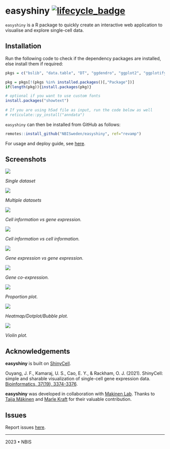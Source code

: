 # easyshiny [![lifecycle_badge](https://lifecycle.r-lib.org/articles/figures/lifecycle-experimental.svg)](https://lifecycle.r-lib.org/articles/stages.html#experimental)

`easyshiny` is a R package to quickly create an interactive web application to visualise and explore single-cell data.

## Installation

Run the following code to check if the dependency packages are installed, else install them if required:

``` r
pkgs = c("bslib", "data.table", "DT", "ggdendro", "ggplot2", "ggplotify", "ggrepel", "glue", "grid", "hdf5r", "magrittr", "Matrix", "patchwork", "RColorBrewer", "readr", "remotes", "reticulate", "Seurat", "shiny", "shinycssloaders", "shinyhelper")

pkg = pkgs[!(pkgs %in% installed.packages()[,"Package"])]
if(length(pkg)){install.packages(pkg)}

# optional if you want to use custom fonts
install.packages("showtext")
 
# If you are using h5ad file as input, run the code below as well
# reticulate::py_install("anndata")
```

`easyshiny` can then be installed from GitHub as follows:

``` r
remotes::install_github("NBISweden/easyshiny", ref="revamp")
```

For usage and deploy guide, see [here](https://nbisweden.github.io/easyshiny).

## Screenshots

![](man/figures/preview-panc8.jpg)

*Single dataset*

![](man/figures/preview-multiple.jpg)

*Multiple datasets*

![](man/figures/cellinfo-geneexp.jpg)

*Cell information vs gene expression.*

![](man/figures/cellinfo-cellinfo.jpg)

*Cell information vs cell information.*

![](man/figures/geneexp-geneexp.jpg)

*Gene expression vs gene expression.*

![](man/figures/gene-coexp.jpg)

*Gene co-expression.*

![](man/figures/proportion.jpg)

*Proportion plot.*

![](man/figures/bubble.jpg)

*Heatmap/Dotplot/Bubble plot.*

![](man/figures/violin.jpg)

*Violin plot.*

## Acknowledgements

**easyshiny** is built on [ShinyCell](https://github.com/SGDDNB/ShinyCell). 

Ouyang, J. F., Kamaraj, U. S., Cao, E. Y., & Rackham, O. J. (2021). ShinyCell: simple and sharable visualization of single-cell gene expression data. [Bioinformatics, 37(19), 3374-3376](https://doi.org/10.1093/bioinformatics/btab209).

**easyshiny** was developed in collaboration with [Makinen Lab](http://www.makinenlab.com/). Thanks to [Taija Mäkinen](https://www.igp.uu.se/research/vascular-biology/taija-makinen/) and [Marle Kraft](https://www.katalog.uu.se/profile/?id=N19-1321) for their valuable contribution.

## Issues

Report issues [here](https://github.com/nbisweden/easyshiny/issues).

---

2023 • NBIS
